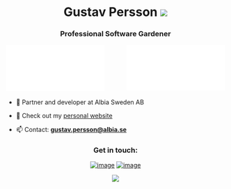 
<h1 align="center">Gustav Persson <img height="40" src="https://emoji.gg/assets/emoji/7333-parrotdance.gif"></h1>
<h3 align="center">Professional Software Gardener</h3>

<img align="right" src="https://github.com/ThorinEk/ThorinEk/blob/main/metrics.plugin.isocalendar.svg" width="45%">
<img algin="left" src="https://github.com/ThorinEk/ThorinEk/blob/main/metrics.classic.svg" width="45%">

- 🔭 Partner and developer at Albia Sweden AB

- 🌱 Check out my <a target="_blank" href="https://gustavpersson.dev">personal website</a>

- 📫 Contact: **gustav.persson@albia.se**

<h3 align="center">Get in touch:</h3>
<div align="center">

[![image](https://img.shields.io/badge/LinkedIn-0077B5?style=for-the-badge&logo=linkedin&logoColor=white)](https://www.linkedin.com/in/gustav-persson-utvecklare/)
[![image](https://img.shields.io/badge/Twitter-1DA1F2?style=for-the-badge&logo=twitter&logoColor=white)](https://twitter.com/ThorinEk7)
  
</div>

<p align= "center">
  <img height= "150" src="https://github-readme-stats.vercel.app/api/top-langs/?username=ThorinEk&theme=react&layout=compact" />
</p>
